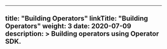
---
title: "Building Operators"
linkTitle: "Building Operators"
weight: 3
date: 2020-07-09
description: >
  Building operators using Operator SDK.
---